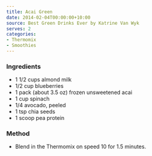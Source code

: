 ```yaml
---
title: Acai Green
date: 2014-02-04T00:00:00+10:00
source: Best Green Drinks Ever by Katrine Van Wyk
serves: 2
categories:
- Thermomix
- Smoothies
---
```











### Ingredients

* 1 1/2 cups almond milk 
* 1/2 cup blueberries
* 1 pack (about 3.5 oz) frozen unsweetened acai
* 1 cup spinach
* 1/4 avocado, peeled
* 1 tsp chia seeds
* 1 scoop pea protein

### Method

* Blend in the Thermomix on speed 10 for 1.5 minutes.
